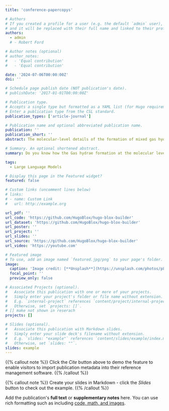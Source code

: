 ```yaml
---
title: 'conference-papercopys'

# Authors
# If you created a profile for a user (e.g. the default `admin` user), write the username (folder name) here
# and it will be replaced with their full name and linked to their profile.
authors:
  - admin
  # - Robert Ford

# Author notes (optional)
# author_notes:
#   - 'Equal contribution'
#   - 'Equal contribution'

date: '2024-07-06T00:00:00Z'
doi: ''

# Schedule page publish date (NOT publication's date).
# publishDate: '2017-01-01T00:00:00Z'

# Publication type.
# Accepts a single type but formatted as a YAML list (for Hugo requirements).
# Enter a publication type from the CSL standard.
publication_types: ['article-journal']

# Publication name and optional abbreviated publication name.
publication: ''
publication_short: ''
abstract: The molecular-level details of the formation of mixed gas hydrates remain elusive despite their significance for a variety of scientific and industrial applications. In this study, extensive molecular simulations have been performed to examine the behavior of CH4/H2S mixed hydrate nucleation utilizing two different simulation setups varying in compositions and temperatures. The observed behavior exhibits similar phenomenology across the various systems once differences in nucleation rates and guest uptake are accounted for. We find that CH$_4$ is always enriched in the hydrate phase while the aqueous phase is enriched in H$_2$S. Even with H2S as a minor component (i.e., 10% mole fraction), the system can mirror the overall nucleation kinetics of pure H$_2$S hydrate systems with CH$_4$-dominant nuclei. Through analyses of cages and their transitions, nonstandard cages, particularly those with 12 faces (e.g., 5$^{10}$6$^2$), have been found to be key intermediate cage types in the early stage of nucleation. Additionally, we present previously unreported cage types comprising heptagonal faces (e.g., 596271) as having a significant role in the early-stage gas hydrate structural transitions.

# Summary. An optional shortened abstract.
summary: Do you know how the Gas hydrae formation at the molecular level? Let check it out.

tags:
  - Large Language Models

# Display this page in the Featured widget?
featured: false

# Custom links (uncomment lines below)
# links:
# - name: Custom Link
#   url: http://example.org

url_pdf: ''
url_code: 'https://github.com/HugoBlox/hugo-blox-builder'
url_dataset: 'https://github.com/HugoBlox/hugo-blox-builder'
url_poster: ''
url_project: ''
url_slides: ''
url_source: 'https://github.com/HugoBlox/hugo-blox-builder'
url_video: 'https://youtube.com'

# Featured image
# To use, add an image named `featured.jpg/png` to your page's folder.
image:
  caption: 'Image credit: [**Unsplash**](https://unsplash.com/photos/pLCdAaMFLTE)'
  focal_point: ''
  preview_only: false

# Associated Projects (optional).
#   Associate this publication with one or more of your projects.
#   Simply enter your project's folder or file name without extension.
#   E.g. `internal-project` references `content/project/internal-project/index.md`.
#   Otherwise, set `projects: []`.
# [] make not shown in reserach
projects: []

# Slides (optional).
#   Associate this publication with Markdown slides.
#   Simply enter your slide deck's filename without extension.
#   E.g. `slides: "example"` references `content/slides/example/index.md`.
#   Otherwise, set `slides: ""`.
slides: example
---
```


{{% callout note %}}
Click the _Cite_ button above to demo the feature to enable visitors to import publication metadata into their reference management software.
{{% /callout %}}

{{% callout note %}}
Create your slides in Markdown - click the _Slides_ button to check out the example.
{{% /callout %}}


Add the publication's **full text** or **supplementary notes** here. You can use rich formatting such as including [code, math, and images](https://docs.hugoblox.com/content/writing-markdown-latex/).
